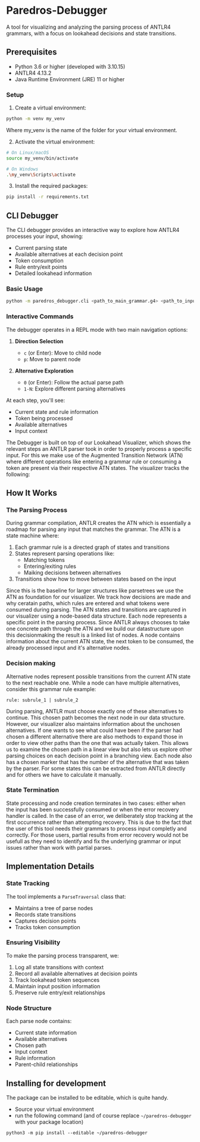 # Paredros-Debugger 

A tool for visualizing and analyzing the parsing process of ANTLR4 grammars, with a focus on lookahead decisions and state transitions.

## Prerequisites

- Python 3.6 or higher (developed with 3.10.15)
- ANTLR4 4.13.2
- Java Runtime Environment (JRE) 11 or higher

### Setup

1. Create a virtual environment:
```bash
python -m venv my_venv
```
Where my_venv is the name of the folder for your virtual environment.

2. Activate the virtual environment:
```bash
# On Linux/macOS
source my_venv/bin/activate

# On Windows
.\my_venv\Scripts\activate
```

3. Install the required packages:
```bash
pip install -r requirements.txt
```

## CLI Debugger

The CLI debugger provides an interactive way to explore how ANTLR4 processes your input, showing:
- Current parsing state
- Available alternatives at each decision point
- Token consumption
- Rule entry/exit points
- Detailed lookahead information

### Basic Usage

```bash
python -m paredros_debugger.cli <path_to_main_grammar.g4> <path_to_input.txt>
```

### Interactive Commands

The debugger operates in a REPL mode with two main navigation options:

1. **Direction Selection**
   - `c` (or Enter): Move to child node
   - `p`: Move to parent node

2. **Alternative Exploration**
   - `0` (or Enter): Follow the actual parse path
   - `1-N`: Explore different parsing alternatives

At each step, you'll see:
- Current state and rule information
- Token being processed
- Available alternatives
- Input context


The Debugger is built on top of our Lookahead Visualizer, which shows the relevant steps an ANTLR parser took in order to properly process a specific input. For this we make use of the Augmented Transition Network (ATN) where different operations like entering a grammar rule or consuming a token are present via their respective ATN states. The visualizer tracks the following:  

## How It Works

### The Parsing Process

During grammar compilation, ANTLR creates the ATN which is essentially a roadmap for parsing any input that matches the grammar. The ATN is a state machine where: 
 1. Each grammar rule is a directed graph of states and transitions
 2. States represent parsing operations like: 
    - Matching tokens
    - Entering/exiting rules
    - Maiking decisions between alternatives
 3. Transitions show how to move between states based on the input

Since this is the baseline for larger structures like parsetrees we use the ATN as foundation for our visualizer. We track how decisions are made and why ceratain paths, which rules are entered and what tokens were consumed during parsing. The ATN states and transitions are captured in our visualizer using a node-based data structure. Each node represents a specific point in the parsing process. Since ANTLR always chooses to take one concrete path through the ATN and we build our datastructure upon this decisionmaking the result is a linked list of nodes. A node contains information about the current ATN state, the next token to be consumed, the already processed input and it's alternative nodes. 


### Decision making

Alternative nodes represent possible transitions from the current ATN state to the next reachable one. While a node can have multiple alternatives, consider this grammar rule example:

```antlr4
rule: subrule_1 | subrule_2
```

During parsing, ANTLR must choose exactly one of these alternatives to continue. This chosen path becomes the next node in our data structure. However, our visualizer also maintains information about the unchosen alternatives. If one wants to see what could have been if the parser had chosen a different alternative there are also methods to expand those in order to view other paths than the one that was actually taken. This allows us to examine the chosen path in a linear view but also lets us explore other parsing choices on each decision point in a branching view. Each node also has a chosen marker that has the number of the alternative that was taken by the parser. For some states this can be extracted from ANTLR directly and for others we have to calculate it manually. 

### State Termination

State processing and node creation terminates in two cases: either when the input has been successfully consumed or when the error recovery handler is called. In the case of an error, we deliberately stop tracking at the first occurrence rather than attempting recovery. This is due to the fact that the user of this tool needs their grammars to process input completly and correctly. For those users, partial results from error recovery would not be usefull as they need to identify and fix the underlying grammar or input issues rather than work with partial parses. 


## Implementation Details

### State Tracking

The tool implements a `ParseTraversal` class that:
- Maintains a tree of parse nodes
- Records state transitions
- Captures decision points
- Tracks token consumption

### Ensuring Visibility

To make the parsing process transparent, we:

1. Log all state transitions with context
2. Record all available alternatives at decision points
3. Track lookahead token sequences
4. Maintain input position information
5. Preserve rule entry/exit relationships

### Node Structure

Each parse node contains:
- Current state information
- Available alternatives
- Chosen path
- Input context
- Rule information
- Parent-child relationships


## Installing for development
The package can be installed to be editable, which is quite handy.

+ Source your virtual environment
+ run the following command (and of course replace `~/paredros-debugger` with your package location)

```shell
python3 -m pip install --editable ~/paredros-debugger
```